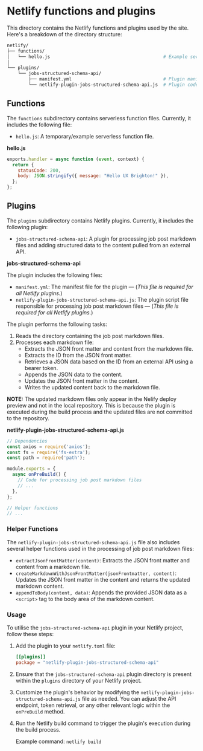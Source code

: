 # Netlify functions and plugins

This directory contains the Netlify functions and plugins used by the site. Here's a breakdown of the directory structure:

```bash
netlify/
├── functions/
│   └── hello.js                                          # Example serverless function
│
└── plugins/
    └── jobs-structured-schema-api/
        ├── manifest.yml                                  # Plugin manifest file (required)
        └── netlify-plugin-jobs-structured-schema-api.js  # Plugin code (required)
```

## Functions

The `functions` subdirectory contains serverless function files. Currently, it includes the following file:

- `hello.js`: A temporary/example serverless function file.

**hello.js**

```javascript
exports.handler = async function (event, context) {
  return {
    statusCode: 200,
    body: JSON.stringify({ message: "Hello UX Brighton!" }),
  };
};
```

## Plugins

The `plugins` subdirectory contains Netlify plugins. Currently, it includes the following plugin:

- `jobs-structured-schema-api`: A plugin for processing job post markdown files and adding structured data to the content pulled from an external API.

**jobs-structured-schema-api**

The plugin includes the following files:

- `manifest.yml`: The manifest file for the plugin &mdash; (*This file is required for all Netlify plugins.*)
- `netlify-plugin-jobs-structured-schema-api.js`: The plugin script file responsible for processing job post markdown files &mdash; (*This file is required for all Netlify plugins.*)

The plugin performs the following tasks:

1. Reads the directory containing the job post markdown files.
2. Processes each markdown file:
   - Extracts the JSON front matter and content from the markdown file.
   - Extracts the ID from the JSON front matter.
   - Retrieves a JSON data based on the ID from an external API using a bearer token.
   - Appends the JSON data to the content.
   - Updates the JSON front matter in the content.
   - Writes the updated content back to the markdown file.

**NOTE:** The updated markdown files only appear in the Nelify deploy preview and not in the local repository. This is because the plugin is executed during the build process and the updated files are not committed to the repository.

**netlify-plugin-jobs-structured-schema-api.js**

```javascript
// Dependencies
const axios = require('axios');
const fs = require('fs-extra');
const path = require('path');

module.exports = {
  async onPreBuild() {
    // Code for processing job post markdown files
    // ...
  },
};

// Helper functions
// ...
```

### Helper Functions

The `netlify-plugin-jobs-structured-schema-api.js` file also includes several helper functions used in the processing of job post markdown files:

- `extractJsonFrontMatter(content)`: Extracts the JSON front matter and content from a markdown file.
- `createMarkdownWithJsonFrontMatter(jsonFrontmatter, content)`: Updates the JSON front matter in the content and returns the updated markdown content.
- `appendToBody(content, data)`: Appends the provided JSON data as a `<script>` tag to the body area of the markdown content.

### Usage

To utilise the `jobs-structured-schema-api` plugin in your Netlify project, follow these steps:

1. Add the plugin to your `netlify.toml` file:

   ```toml
   [[plugins]]
   package = "netlify-plugin-jobs-structured-schema-api"
   ```

2. Ensure that the `jobs-structured-schema-api` plugin directory is present within the `plugins` directory of your Netlify project.

3. Customize the plugin's behavior by modifying the `netlify-plugin-jobs-structured-schema-api.js` file as needed. You can adjust the API endpoint, token retrieval, or any other relevant logic within the `onPreBuild` method.

4. Run the Netlify build command to trigger the plugin's execution during the build process.

   Example command: `netlify build`
